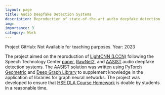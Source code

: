 ```yaml
---
layout: page
title: Audio Deepfake Detection Systems
description: Reproduction of state-of-the-art audio deepfake detection systems, including LCNN, RawNet2, and AASIST.
img:
importance: 3
category: Work
---
```


Project GitHub: Not Available for teaching purposes. Year: 2023

The project aimed on the reproduction of [LightCNN (LCCN)](https://arxiv.org/abs/1511.02683) following the Speech Technology Center [paper](https://arxiv.org/abs/1904.05576), [RawNet2](https://arxiv.org/abs/2011.01108), and [AASIST](https://arxiv.org/abs/2110.01200) audio deepfake detection systems. The AASIST solution was written using [PyTorch Geometric](https://pytorch-geometric.readthedocs.io/en/latest/) and [Deep Graph Library](https://docs.dgl.ai/index.html) to supplement knowledge in the application of libraries for graph neural networks. The project was developed to ensure that [HSE DLA Course Homework](https://github.com/markovka17/dla/tree/2023/hw5_as) is doable by students in a reasonable time.
